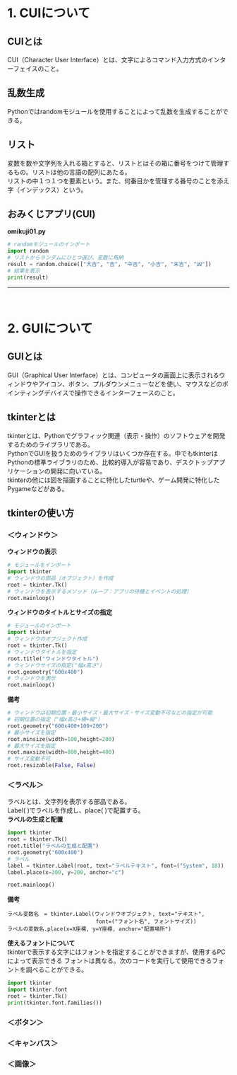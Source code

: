 # 1. CUIについて

## CUIとは
CUI（Character User Interface）とは、文字によるコマンド入力方式のインターフェイスのこと。

## 乱数生成
Pythonではrandomモジュールを使用することによって乱数を生成することができる。

## リスト
変数を数や文字列を入れる箱とすると、リストとはその箱に番号をつけて管理するもの。リストは他の言語の配列にあたる。<br>
リストの中１つ１つを要素という。また、何番目かを管理する番号のことを添え字（インデックス）という。

## おみくじアプリ(CUI)
**omikuji01.py**
``` python
# randomモジュールのインポート
import random
# リストからランダムにひとつ選び、変数に格納
result = random.choice(["大吉", "吉", "中吉", "小吉", "末吉", "凶"])
# 結果を表示
print(result)
```

---
<br>


# 2. GUIについて

## GUIとは
GUI（Graphical User Interface）とは、コンピュータの画面上に表示されるウィンドウやアイコン、ボタン、プルダウンメニューなどを使い、マウスなどのポインティングデバイスで操作できるインターフェースのこと。

## tkinterとは
tkinterとは、Pythonでグラフィック関連（表示・操作）のソフトウェアを開発するためのライブラリである。<br>
PythonでGUIを扱うためのライブラリはいくつか存在する。中でもtkinterはPythonの標準ライブラリのため、比較的導入が容易であり、デスクトップアプリケーションの開発に向いている。<br>
tkinterの他には図を描画することに特化したturtleや、ゲーム開発に特化したPygameなどがある。

## tkinterの使い方
### ＜ウィンドウ＞
**ウィンドウの表示**
``` python
# モジュールをインポート
import tkinter
# ウィンドウの部品（オブジェクト）を作成
root = tkinter.Tk()
# ウィンドウを表示するメソッド（ループ：アプリの待機とイベントの処理）
root.mainloop()
```
**ウィンドウのタイトルとサイズの指定**
``` python
# モジュールのインポート
import tkinter
# ウィンドウのオブジェクト作成
root = tkinter.Tk()
# ウィンドウタイトルを指定
root.title("ウィンドウタイトル")
# ウィンドウサイズの指定("幅x高さ")
root.geometry("600x400")
# ウィンドウを表示
root.mainloop()
```
**備考**
``` python
# ウィンドウは初期位置・最小サイズ・最大サイズ・サイズ変動不可などの指定が可能
# 初期位置の指定（"幅x高さ+横+縦"）
root.geometry("600x400+100+200")
# 最小サイズを指定
root.minsize(width=100,height=200)
# 最大サイズを指定
root.maxsize(width=800,height=400)
# サイズ変動不可
root.resizable(False, False)
```

### ＜ラベル＞
ラベルとは、文字列を表示する部品である。<br>
Label( )でラベルを作成し、place( )で配置する。<br>
**ラベルの生成と配置**
``` python
import tkinter
root = tkinter.Tk()
root.title("ラベルの生成と配置")
root.geometry("600x400")
# ラベル
label = tkinter.Label(root, text="ラベルテキスト", font=("System", 18))
label.place(x=300, y=200, anchor="c")

root.mainloop()
```
**備考**
```
ラベル変数名　= tkinter.Label(ウィンドウオブジェクト, text="テキスト",
                            font=("フォント名", フォントサイズ))
ラベルの変数名.place(x=X座標, y=Y座標, anchor="配置場所")
```
**使えるフォントについて**<br>
tkinterで表示する文字にはフォントを指定することができますが、使用するPCによって表示できる
フォントは異なる。次のコードを実行して使用できるフォントを調べることができる。
``` python
import tkinter
import tkinter.font
root = tkinter.Tk()
print(tkinter.font.families())
```

### ＜ボタン＞
### ＜キャンバス＞
### ＜画像＞
